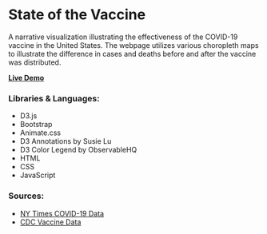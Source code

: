 # State of the Vaccine
A narrative visualization illustrating the effectiveness of the COVID-19 vaccine in the United States.
The webpage utilizes various choropleth maps to illustrate the difference in cases and deaths before and after the vaccine was distributed.

**[Live Demo]** 

### Libraries & Languages:
- D3.js
- Bootstrap
- Animate.css
- D3 Annotations by Susie Lu
- D3 Color Legend by ObservableHQ
- HTML
- CSS
- JavaScript

### Sources:
- [NY Times COVID-19 Data]
- [CDC Vaccine Data]

[Live Demo]: https://omarn33.github.io/State-of-the-Vaccine
[NY Times COVID-19 Data]: https://github.com/nytimes/covid-19-data
[CDC Vaccine Data]: https://data.cdc.gov/Vaccinations/COVID-19-Vaccinations-in-the-United-States-County/8xkx-amqh
